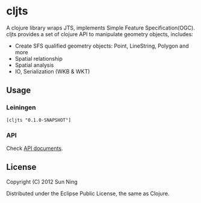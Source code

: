 # cljts

A clojure library wraps JTS, implements Simple Feature
Specification(OGC).
cljts provides a set of clojure API to manipulate geometry objects,
includes:

* Create SFS qualified geometry objects: Point, LineString, Polygon
  and more
* Spatial relationship
* Spatial analysis
* IO, Serialization (WKB & WKT)

## Usage

### Leiningen 

    [cljts "0.1.0-SNAPSHOT"]

### API

Check [API documents](http://sunng87.github.com/cljts/).

## License

Copyright (C) 2012 Sun Ning

Distributed under the Eclipse Public License, the same as Clojure.
